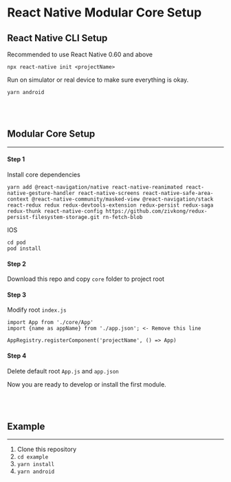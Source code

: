 # React Native Modular Core Setup

## React Native CLI Setup
Recommended to use React Native 0.60 and above

`npx react-native init <projectName>`

Run on simulator or real device to make sure everything is okay.

`yarn android`

<br />
<br />

## Modular Core Setup
---

#### Step 1
Install core dependencies

```
yarn add @react-navigation/native react-native-reanimated react-native-gesture-handler react-native-screens react-native-safe-area-context @react-native-community/masked-view @react-navigation/stack react-redux redux redux-devtools-extension redux-persist redux-saga redux-thunk react-native-config https://github.com/zivkong/redux-persist-filesystem-storage.git rn-fetch-blob
```

IOS
```
cd pod
pod install
```

#### Step 2
Download this repo and copy `core` folder to project root

#### Step 3
Modify root `index.js`

```
import App from './core/App'
import {name as appName} from './app.json'; <- Remove this line

AppRegistry.registerComponent('projectName', () => App)
```

#### Step 4
Delete default root `App.js` and `app.json`

Now you are ready to develop or install the first module.

<br />
<br />

## Example
---
1. Clone this repository
2. `cd example`
3. `yarn install`
4. `yarn android`

